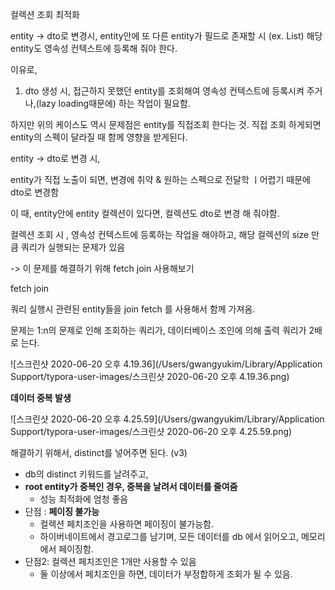 컬렉션 조회 최적화



entity -> dto로 변경시, entity안에 또 다른 entity가 필드로 존재할 시 (ex. List<OrderItem>) 해당 entity도 영속성 컨텍스트에 등록해 줘야 한다.

 이유로,

1. dto 생성 시, 접근하지 못했던 entity를 조회해여 영속성 컨텍스트에 등록시켜 주거나,(lazy loading때문에) 하는 작업이 필요함.

하지만 위의 케이스도 역시 문제점은 entity를 직접조회 한다는 것. 직접 조회 하게되면 entity의 스펙이 달라질 때 함께 영향을 받게된다.



entity -> dto로 변경 시,

entity가 직접 노출이 되면, 변경에 취약 & 원하는 스펙으로 전달학 ㅣ어렵기 때문에 dto로 변경함

이 때, entity안에 entity 컬렉션이 있다면, 컬렉션도 dto로 변경 해 줘야함.

컬렉션 조회 시 , 영속성 컨텍스트에 등록하는 작업을 해야하고, 해당 컬렉션의 size 만큼 쿼리가 실행되는 문제가 있음

 -> 이 문제를 해결하기 위해 fetch join 사용해보기



fetch join

쿼리 실행시 관련된 entity들을 join fetch 를 사용해서 함께 가져옴.

문제는  1:n의 문제로 인해 조회하는 쿼리가, 데이터베이스 조인에 의해 출력 쿼리가 2배로 는다.

![스크린샷 2020-06-20 오후 4.19.36](/Users/gwangyukim/Library/Application Support/typora-user-images/스크린샷 2020-06-20 오후 4.19.36.png)

**데이터 중복 발생**

![스크린샷 2020-06-20 오후 4.25.59](/Users/gwangyukim/Library/Application Support/typora-user-images/스크린샷 2020-06-20 오후 4.25.59.png)





해결하기 위해서, distinct를 넣어주면 된다. (v3)

- db의 distinct 키워드를 날려주고,
- **root entity가 중복인 경우, 중복을 날려서 데이터를 줄여줌**
  - 성능 최적화에 엄청 좋음
- 단점 : **페이징 불가능**
  - 컬렉션 페치조인을 사용하면 페이징이 불가능함.
  - 하이버네이트에서 경고로그를 남기며, 모든 데이터를 db 에서 읽어오고, 메모리에서 페이징함.
- 단점2: 컬렉션 페치조인은 1개만 사용할 수 있음
  - 둘 이상에서 페치조인을 하면, 데이터가 부정합하게 조회가 될 수 있음.

